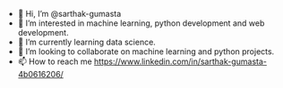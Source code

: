 - 👋 Hi, I’m @sarthak-gumasta
- 👀 I’m interested in machine learning, python development and web development.
- 🌱 I’m currently learning data science.
- 💞️ I’m looking to collaborate on machine learning and python projects.
- 📫 How to reach me https://www.linkedin.com/in/sarthak-gumasta-4b0616206/

<!---
sarthak-gumasta/sarthak-gumasta is a ✨ special ✨ repository because its `README.md` (this file) appears on your GitHub profile.
You can click the Preview link to take a look at your changes.
--->
